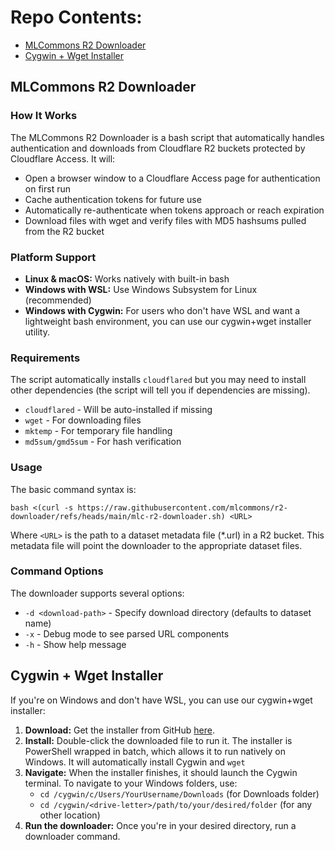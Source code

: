 # Repo Contents:

* [MLCommons R2 Downloader](#mlcommons-r2-downloader)
* [Cygwin + Wget Installer](#cygwin--wget-installer)

## MLCommons R2 Downloader

### How It Works

The MLCommons R2 Downloader is a bash script that automatically handles authentication and downloads from Cloudflare R2 buckets protected by Cloudflare Access. It will:

- Open a browser window to a Cloudflare Access page for authentication on first run
- Cache authentication tokens for future use
- Automatically re-authenticate when tokens approach or reach expiration
- Download files with wget and verify files with MD5 hashsums pulled from the R2 bucket

### Platform Support

- **Linux & macOS:** Works natively with built-in bash
- **Windows with WSL:** Use Windows Subsystem for Linux (recommended)
- **Windows with Cygwin:** For users who don't have WSL and want a lightweight bash environment, you can use our cygwin+wget installer utility.

### Requirements

The script automatically installs `cloudflared` but you may need to install other dependencies (the script will tell you if dependencies are missing).

- `cloudflared` - Will be auto-installed if missing
- `wget` - For downloading files
- `mktemp` - For temporary file handling
- `md5sum/gmd5sum` - For hash verification

### Usage

The basic command syntax is:

```
bash <(curl -s https://raw.githubusercontent.com/mlcommons/r2-downloader/refs/heads/main/mlc-r2-downloader.sh) <URL>
```

Where `<URL>` is the path to a dataset metadata file (*.url) in a R2 bucket. This metadata file will point the downloader to the appropriate dataset files.

### Command Options

The downloader supports several options:

- `-d <download-path>` - Specify download directory (defaults to dataset name)
- `-x` - Debug mode to see parsed URL components
- `-h` - Show help message


## Cygwin + Wget Installer

If you're on Windows and don't have WSL, you can use our cygwin+wget installer:

1. **Download:** Get the installer from GitHub [here](https://github.com/mlcommons/r2-downloader/blob/main/cygwin-wget-installer.bat).
2. **Install:** Double-click the downloaded file to run it. The installer is PowerShell wrapped in batch, which allows it to run natively on Windows. It will automatically install Cygwin and `wget`
3. **Navigate:** When the installer finishes, it should launch the Cygwin terminal. To navigate to your Windows folders, use:
   - `cd /cygwin/c/Users/YourUsername/Downloads` (for Downloads folder)
   - `cd /cygwin/<drive-letter>/path/to/your/desired/folder` (for any other location)
4. **Run the downloader:** Once you're in your desired directory, run a downloader command.
